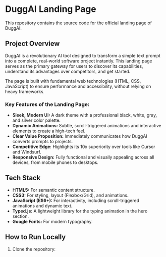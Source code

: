 # DuggAI Landing Page

This repository contains the source code for the official landing page of DuggAI.

## Project Overview

DuggAI is a revolutionary AI tool designed to transform a simple text prompt into a complete, real-world software project instantly. This landing page serves as the primary gateway for users to discover its capabilities, understand its advantages over competitors, and get started.

The page is built with fundamental web technologies (HTML, CSS, JavaScript) to ensure performance and accessibility, without relying on heavy frameworks.

### Key Features of the Landing Page:
- **Sleek, Modern UI:** A dark theme with a professional black, white, gray, and silver color palette.
- **Dynamic Animations:** Subtle, scroll-triggered animations and interactive elements to create a high-tech feel.
- **Clear Value Proposition:** Immediately communicates how DuggAI converts prompts to projects.
- **Competitive Edge:** Highlights its 10x superiority over tools like Cursor and Windsurf.
- **Responsive Design:** Fully functional and visually appealing across all devices, from mobile phones to desktops.

## Tech Stack
- **HTML5:** For semantic content structure.
- **CSS3:** For styling, layout (Flexbox/Grid), and animations.
- **JavaScript (ES6+):** For interactivity, including scroll-triggered animations and dynamic text.
- **Typed.js:** A lightweight library for the typing animation in the hero section.
- **Google Fonts:** For modern typography.

## How to Run Locally

1. Clone the repository: